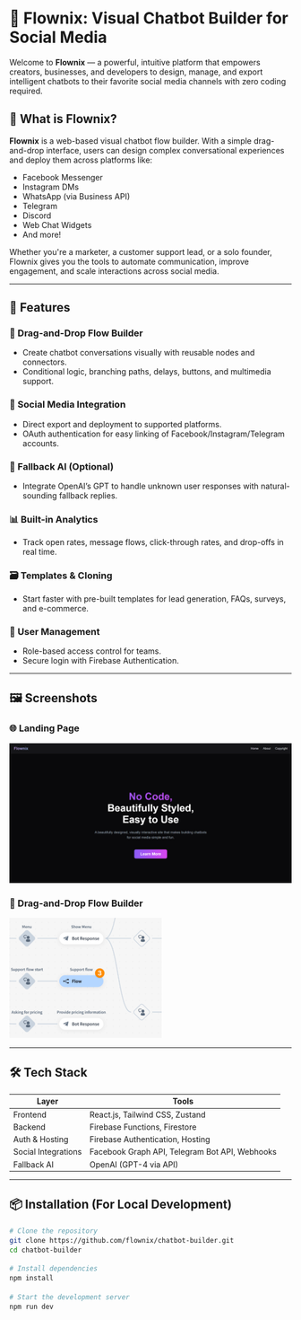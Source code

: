 # 🤖 Flownix: Visual Chatbot Builder for Social Media

Welcome to **Flownix** — a powerful, intuitive platform that empowers creators, businesses, and developers to design, manage, and export intelligent chatbots to their favorite social media channels with zero coding required.

## 🚀 What is Flownix?

**Flownix** is a web-based visual chatbot flow builder. With a simple drag-and-drop interface, users can design complex conversational experiences and deploy them across platforms like:

- Facebook Messenger
- Instagram DMs
- WhatsApp (via Business API)
- Telegram
- Discord
- Web Chat Widgets
- And more!

Whether you're a marketer, a customer support lead, or a solo founder, Flownix gives you the tools to automate communication, improve engagement, and scale interactions across social media.

---

## 🌟 Features

### 🔧 Drag-and-Drop Flow Builder
- Create chatbot conversations visually with reusable nodes and connectors.
- Conditional logic, branching paths, delays, buttons, and multimedia support.

### 📲 Social Media Integration
- Direct export and deployment to supported platforms.
- OAuth authentication for easy linking of Facebook/Instagram/Telegram accounts.

### 🧠 Fallback AI (Optional)
- Integrate OpenAI’s GPT to handle unknown user responses with natural-sounding fallback replies.

### 📊 Built-in Analytics
- Track open rates, message flows, click-through rates, and drop-offs in real time.

### 🗃️ Templates & Cloning
- Start faster with pre-built templates for lead generation, FAQs, surveys, and e-commerce.

### 🔐 User Management
- Role-based access control for teams.
- Secure login with Firebase Authentication.

---

## 🖼️ Screenshots

### 🌐 Landing Page
![Landing Page](landing.png)

### 🧩 Drag-and-Drop Flow Builder
![Flow Builder](webflow.png)

---

## 🛠️ Tech Stack

| Layer              | Tools                                 |
|--------------------|---------------------------------------|
| Frontend           | React.js, Tailwind CSS, Zustand       |
| Backend            | Firebase Functions, Firestore         |
| Auth & Hosting     | Firebase Authentication, Hosting      |
| Social Integrations| Facebook Graph API, Telegram Bot API, Webhooks |
| Fallback AI        | OpenAI (GPT-4 via API)                |

---

## 📦 Installation (For Local Development)

```bash
# Clone the repository
git clone https://github.com/flownix/chatbot-builder.git
cd chatbot-builder

# Install dependencies
npm install

# Start the development server
npm run dev
